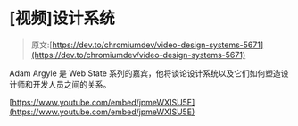 # [视频]设计系统

> 原文:[https://dev.to/chromiumdev/video-design-systems-5671](https://dev.to/chromiumdev/video-design-systems-5671)

Adam Argyle 是 Web State 系列的嘉宾，他将谈论设计系统以及它们如何塑造设计师和开发人员之间的关系。

[https://www.youtube.com/embed/jpmeWXISU5E](https://www.youtube.com/embed/jpmeWXISU5E)